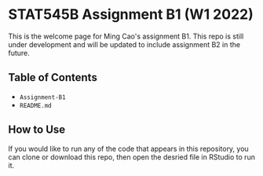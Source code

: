 # STAT545B Assignment B1 (W1 2022)

This is the welcome page for Ming Cao's assignment B1. This repo is still under development and will be updated to include assignment B2 in the future.

## Table of Contents
- `Assignment-B1` 
- `README.md`

## How to Use
If you would like to run any of the code that appears in this repository, you can clone or download this repo, then open the desried file in RStudio to run it.
